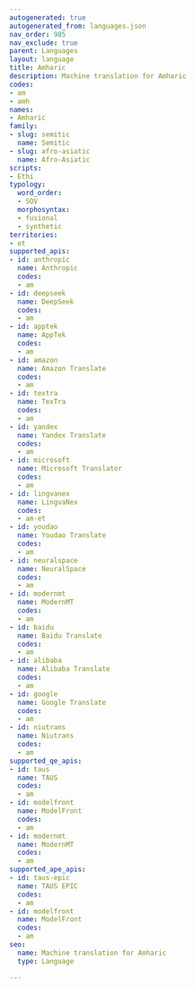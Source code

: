 ```yaml
---
autogenerated: true
autogenerated_from: languages.json
nav_order: 985
nav_exclude: true
parent: Languages
layout: language
title: Amharic
description: Machine translation for Amharic
codes:
- am
- amh
names:
- Amharic
family:
- slug: semitic
  name: Semitic
- slug: afro-asiatic
  name: Afro-Asiatic
scripts:
- Ethi
typology:
  word_order:
  - SOV
  morphosyntax:
  - fusional
  - synthetic
territories:
- et
supported_apis:
- id: anthropic
  name: Anthropic
  codes:
  - am
- id: deepseek
  name: DeepSeek
  codes:
  - am
- id: apptek
  name: AppTek
  codes:
  - am
- id: amazon
  name: Amazon Translate
  codes:
  - am
- id: textra
  name: TexTra
  codes:
  - am
- id: yandex
  name: Yandex Translate
  codes:
  - am
- id: microsoft
  name: Microsoft Translator
  codes:
  - am
- id: lingvanex
  name: LingvaNex
  codes:
  - am-et
- id: youdao
  name: Youdao Translate
  codes:
  - am
- id: neuralspace
  name: NeuralSpace
  codes:
  - am
- id: modernmt
  name: ModernMT
  codes:
  - am
- id: baidu
  name: Baidu Translate
  codes:
  - am
- id: alibaba
  name: Alibaba Translate
  codes:
  - am
- id: google
  name: Google Translate
  codes:
  - am
- id: niutrans
  name: Niutrans
  codes:
  - am
supported_qe_apis:
- id: taus
  name: TAUS
  codes:
  - am
- id: modelfront
  name: ModelFront
  codes:
  - am
- id: modernmt
  name: ModernMT
  codes:
  - am
supported_ape_apis:
- id: taus-epic
  name: TAUS EPIC
  codes:
  - am
- id: modelfront
  name: ModelFront
  codes:
  - am
seo:
  name: Machine translation for Amharic
  type: Language

---
```


